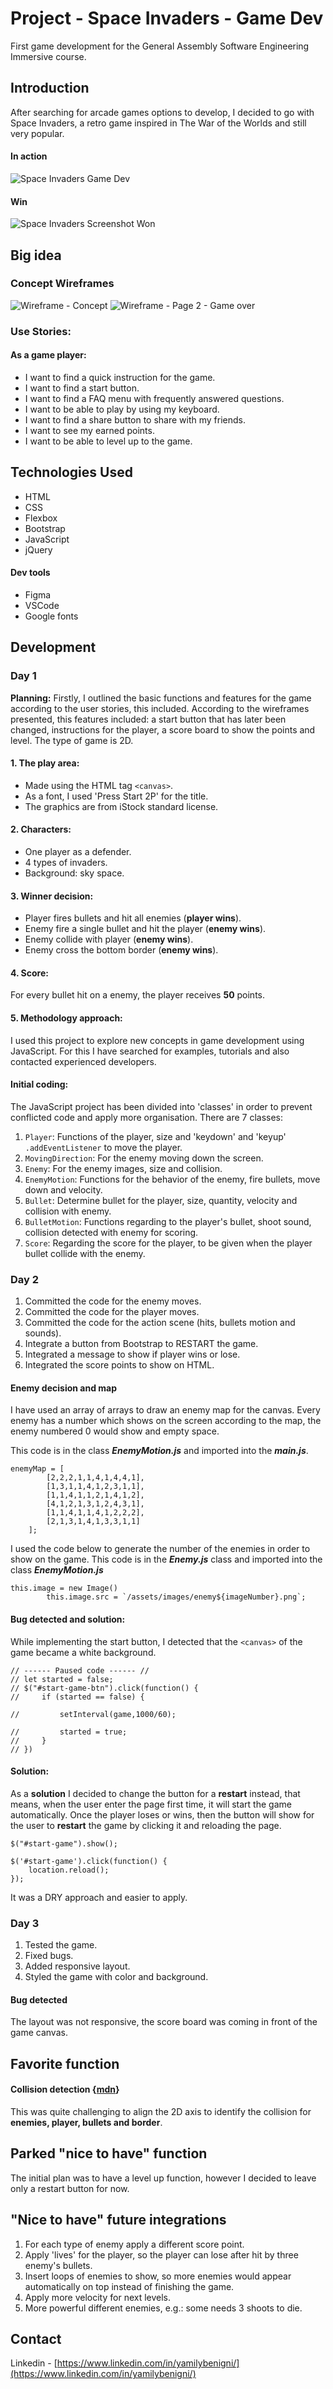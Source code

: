 # Project - Space Invaders - Game Dev
First game development for the General Assembly Software Engineering Immersive course.

## Introduction
After searching for arcade games options to develop, I decided to go with Space Invaders, a retro game inspired in The War of the Worlds and still very popular. 

#### In action
![Space Invaders Game Dev](/big-idea/space-invaders-screenshot.png)

#### Win
![Space Invaders Screenshot Won](/big-idea/space-invaders-screenshot-won.png)

## Big idea
### Concept Wireframes
![Wireframe - Concept](/big-idea/Page-01-game-project-wireframe.jpg)
![Wireframe - Page 2 - Game over](/big-idea/Page-02-game-project-wireframe.jpg)

### Use Stories:

#### As a game player:
* I want to find a quick instruction for the game.
* I want to find a start button.
* I want to find a FAQ menu with frequently answered questions.
* I want to be able to play by using my keyboard.
* I want to find a share button to share with my friends.
* I want to see my earned points.
* I want to be able to level up to the game.


## Technologies Used
* HTML
* CSS
* Flexbox
* Bootstrap
* JavaScript
* jQuery

#### Dev tools
* Figma
* VSCode
* Google fonts

## Development
### Day 1
**Planning:** Firstly, I outlined the basic functions and features for the game according to the user stories, this included.
According to the wireframes presented, this features included: a start button that has later been changed, instructions for the player, a score board to show the points and level.
The type of game is 2D.

#### 1. The play area: 
* Made using the HTML tag ```<canvas>```.
* As a font, I used 'Press Start 2P' for the title.
* The graphics are from iStock standard license.

#### 2. Characters:
* One player as a defender.
* 4 types of invaders.
* Background: sky space.

#### 3. Winner decision:
* Player fires bullets and hit all enemies (**player wins**).
* Enemy fire a single bullet and hit the player (**enemy wins**).
* Enemy collide with player (**enemy wins**).
* Enemy cross the bottom border (**enemy wins**).

#### 4. Score:
For every bullet hit on a enemy, the player receives **50** points.

#### 5. Methodology approach:
I used this project to explore new concepts in game development using JavaScript. For this I have searched for examples, tutorials and also contacted experienced developers.

#### Initial coding:
The JavaScript project has been divided into 'classes' in order to prevent conflicted code and apply more organisation. There are 7 classes:

1. ```Player```: Functions of the player, size and 'keydown' and 'keyup' ```.addEventListener``` to move the player.
2. ```MovingDirection```: For the enemy moving down the screen.
3. ```Enemy```: For the enemy images, size and collision.
4. ```EnemyMotion```: Functions for the behavior of the enemy, fire bullets, move down and velocity.
5. ```Bullet```: Determine bullet for the player, size, quantity, velocity and collision with enemy.
6. ```BulletMotion```: Functions regarding to the player's bullet, shoot sound, collision detected with enemy for scoring.
7. ```Score```: Regarding the score for the player, to be given when the player bullet collide with the enemy.

### Day 2
1. Committed the code for the enemy moves.
2. Committed the code for the player moves.
3. Committed the code for the action scene (hits, bullets motion and sounds).
4. Integrate a button from Bootstrap to RESTART the game.
5. Integrated a message to show if player wins or lose.
6. Integrated the score points to show on HTML.

#### Enemy decision and map
I have used an array of arrays to draw an enemy map for the canvas. Every enemy has a number which shows on the screen according to the map, the enemy numbered 0 would show and empty space.

This code is in the class ***EnemyMotion.js*** and imported into the ***main.js***.
```
enemyMap = [
        [2,2,2,1,1,4,1,4,4,1],
        [1,3,1,1,4,1,2,3,1,1],
        [1,1,4,1,1,2,1,4,1,2],
        [4,1,2,1,3,1,2,4,3,1],
        [1,1,4,1,1,4,1,2,2,2],
        [2,1,3,1,4,1,3,3,1,1]
    ];
```

I used the code below to generate the number of the enemies in order to show on the game.
This code is in the ***Enemy.js*** class and imported into the class ***EnemyMotion.js***
```
this.image = new Image()
        this.image.src = `/assets/images/enemy${imageNumber}.png`;
```

#### Bug detected and solution:
While implementing the start button, I detected that the ```<canvas>``` of the game became a white background.

``` 
// ------ Paused code ------ //
// let started = false;
// $("#start-game-btn").click(function() {
//     if (started == false) {
    
//         setInterval(game,1000/60);

//         started = true;
//     }
// }) 
```

#### Solution:
As a **solution** I decided to change the button for a **restart** instead, that means, when the user enter the page first time, it will start the game automatically. Once the player loses or wins, then the button will show for the user to **restart** the game by clicking it and reloading the page.

```
$("#start-game").show();

$('#start-game').click(function() {
    location.reload();
});
```
It was a DRY approach and easier to apply.

### Day 3
1. Tested the game.
2. Fixed bugs.
3. Added responsive layout.
4. Styled the game with color and background.

#### Bug detected
The layout was not responsive, the score board was coming in front of the game canvas.

## Favorite function

#### Collision detection {[mdn](https://developer.mozilla.org/en-US/docs/Games/Techniques/2D_collision_detection)}
This was quite challenging to align the 2D axis to identify the collision for **enemies, player, bullets and border**.

## Parked "nice to have" function
The initial plan was to have a level up function, however I decided to leave only a restart button for now.

## "Nice to have" future integrations
1. For each type of enemy apply a different score point.
2. Apply 'lives' for the player, so the player can lose after hit by three enemy's bullets.
3. Insert loops of enemies to show, so more enemies would appear automatically on top instead of finishing the game.
4. Apply more velocity for next levels.
5. More powerful different enemies, e.g.: some needs 3 shoots to die.

## Contact

Linkedin - [https://www.linkedin.com/in/yamilybenigni/](https://www.linkedin.com/in/yamilybenigni/)



